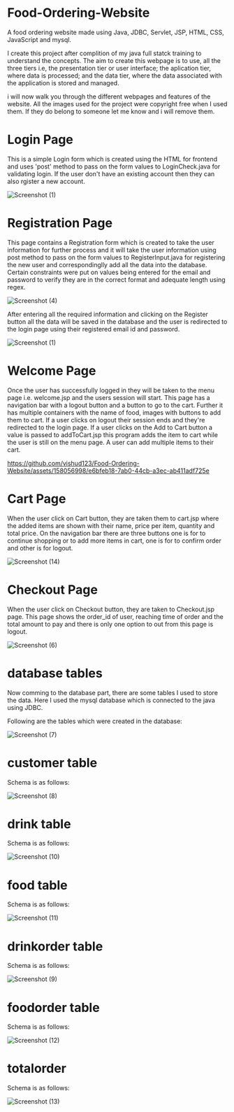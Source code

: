 # Food-Ordering-Website
A food ordering website made using Java, JDBC, Servlet, JSP, HTML, CSS, JavaScript and mysql.

I create this project after complition of my java full statck training to understand the concepts. The aim to create this webpage is to use, all the three tiers i.e, the presentation tier or user interface; the aplication tier, where data is processed; and the data tier, where the data associated with the application is stored and managed.

i will now walk you through the different webpages and features of the website. All the images used for the project were copyright free when I used them. If they do belong to someone let me know and i will remove them.

# Login Page
This is a simple Login form which is created using the HTML for frontend and uses 'post' method to pass on the form values to LoginCheck.java for validating login. If the user don't have an existing account then they can also rgister a new account. 

![Screenshot (1)](https://github.com/vishud123/Food-Ordering-Website/assets/158056998/5b30c8eb-6b67-47c0-964f-06069447d8dc)

# Registration Page
This page contains a Registration form which is created to take the user information for further process and it will take the user information using post method to pass on the form values to RegisterInput.java for registering the new user and correspondinglly add all the data into the database. Certain constraints were  put on values being entered for the email and password to verify they are in the correct format and adequate length using regex.

![Screenshot (4)](https://github.com/vishud123/Food-Ordering-Website/assets/158056998/4479dfd8-99ca-44e8-bd17-e2fdb7f62b82)

After entering all the required information and clicking on the Register button all the data will be saved in the database and the user is redirected to the login page using their registered email id and password.

![Screenshot (1)](https://github.com/vishud123/Food-Ordering-Website/assets/158056998/b2687404-4017-4acd-9c1a-a5c1197be680)

# Welcome Page
Once the user has successfully logged in they will be taken to the menu page i.e. welcome.jsp and the users session will start. This page has a navigation bar with a logout button and a button to go to the cart. Further it has multiple containers with the name of food, images with buttons to add them to cart. If a user clicks on logout their session ends and they're redirected to the login page. If a user clicks on the Add to Cart button a value is passed to addToCart.jsp this program adds the item to cart while the user is still on the menu page. A user can add multiple items to their cart.

https://github.com/vishud123/Food-Ordering-Website/assets/158056998/e6bfeb18-7ab0-44cb-a3ec-ab411adf725e

# Cart Page
When the user click on Cart button, they are taken them to cart.jsp where the added items are shown with their name, price per item, quantity and total price. On the navigation bar there are three buttons one is for to continue shopping or to add more items in cart, one is for to confirm order and other is for logout.

![Screenshot (14)](https://github.com/vishud123/Food-Ordering-Website/assets/158056998/5aafec79-6430-4010-9aa9-6e1df6220a27)

# Checkout Page
When the user click on Checkout button, they are taken to Checkout.jsp page. This page shows the order_id of user, reaching time of order and the total amount to pay and there is only one option to out from this page is logout.

![Screenshot (6)](https://github.com/vishud123/Food-Ordering-Website/assets/158056998/261a7b07-064f-4f92-97a5-3b3f46124acf)




# database tables
Now comming to the database part, there are some tables I used to store the data. Here I used the mysql database which is connected to the java using JDBC.

Following are the tables which were created in the database:

![Screenshot (7)](https://github.com/vishud123/Food-Ordering-Website/assets/158056998/232224c0-df80-4f64-910c-9927ae86cefa)

# customer table
Schema is as follows:

![Screenshot (8)](https://github.com/vishud123/Food-Ordering-Website/assets/158056998/79e574f4-5871-410d-a486-5390e812e935)

# drink table
Schema is as follows:

![Screenshot (10)](https://github.com/vishud123/Food-Ordering-Website/assets/158056998/99f183ec-c408-4a7d-9bcb-3744432301f7)

# food table
Schema is as follows:

![Screenshot (11)](https://github.com/vishud123/Food-Ordering-Website/assets/158056998/ff42cdd8-fcc6-41ac-acf4-41fbe8e61fd5)

# drinkorder table
Schema is as follows:

![Screenshot (9)](https://github.com/vishud123/Food-Ordering-Website/assets/158056998/f71f55c0-e1fd-4295-85f1-6298d4e869be)

# foodorder table
Schema is as follows:

![Screenshot (12)](https://github.com/vishud123/Food-Ordering-Website/assets/158056998/4cb68894-c10b-43a7-95e5-9177327c96b8)

# totalorder
Schema is as follows:

![Screenshot (13)](https://github.com/vishud123/Food-Ordering-Website/assets/158056998/a70a55fe-961f-4507-a2c4-050fd9d920ab)







